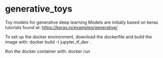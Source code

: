 # generative_toys
Toy models for generative deep learning
Models are initially based on keras tutorials found at: https://keras.io/examples/generative/

To set up the docker environment, download the dockerfile and build the image with:
    docker build -t jupyter_tf_dev . 

Run the docker container with:
    docker run 